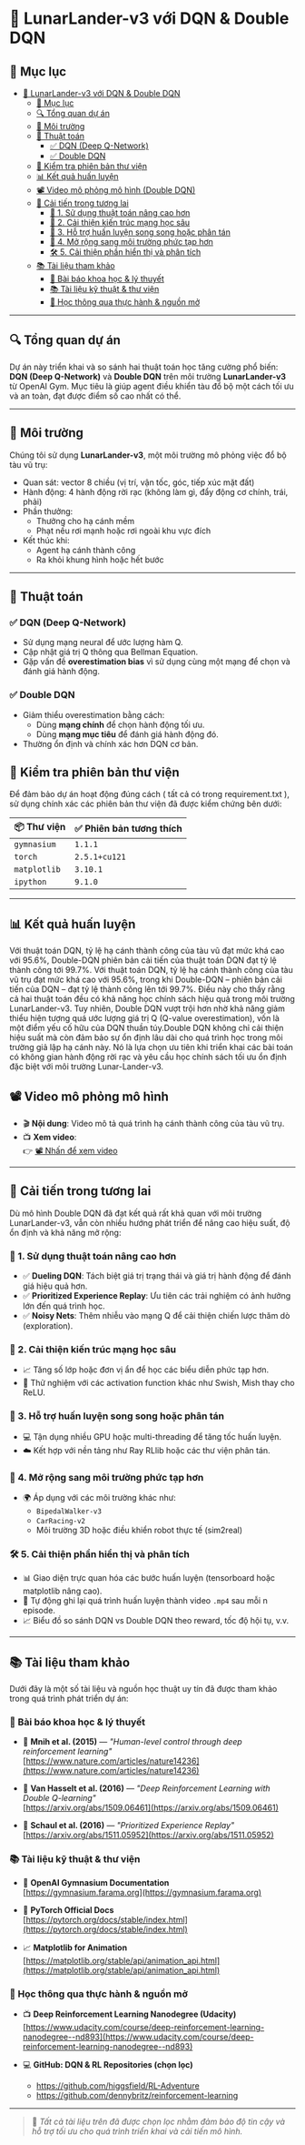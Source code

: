 # 🚀 LunarLander-v3 với DQN & Double DQN

## 📑 Mục lục
- [🚀 LunarLander-v3 với DQN \& Double DQN](#-lunarlander-v3-với-dqn--double-dqn)
  - [📑 Mục lục](#-mục-lục)
  - [🔍 Tổng quan dự án](#-tổng-quan-dự-án)
  - [🌌 Môi trường](#-môi-trường)
  - [🧠 Thuật toán](#-thuật-toán)
    - [✅ DQN (Deep Q-Network)](#-dqn-deep-q-network)
    - [✅ Double DQN](#-double-dqn)
  - [🧪 Kiểm tra phiên bản thư viện](#-kiểm-tra-phiên-bản-thư-viện)
  - [📊 Kết quả huấn luyện](#-kết-quả-huấn-luyện)
  - [📽️ Video mô phỏng mô hình (Double DQN)](#️-video-mô-phỏng-mô-hình-double-dqn)
  - [🔮 Cải tiến trong tương lai](#-cải-tiến-trong-tương-lai)
    - [🚀 1. Sử dụng thuật toán nâng cao hơn](#-1-sử-dụng-thuật-toán-nâng-cao-hơn)
    - [🧠 2. Cải thiện kiến trúc mạng học sâu](#-2-cải-thiện-kiến-trúc-mạng-học-sâu)
    - [🧮 3. Hỗ trợ huấn luyện song song hoặc phân tán](#-3-hỗ-trợ-huấn-luyện-song-song-hoặc-phân-tán)
    - [🎯 4. Mở rộng sang môi trường phức tạp hơn](#-4-mở-rộng-sang-môi-trường-phức-tạp-hơn)
    - [🛠 5. Cải thiện phần hiển thị và phân tích](#-5-cải-thiện-phần-hiển-thị-và-phân-tích)
  - [📚 Tài liệu tham khảo](#-tài-liệu-tham-khảo)
    - [📄 Bài báo khoa học \& lý thuyết](#-bài-báo-khoa-học--lý-thuyết)
    - [📚 Tài liệu kỹ thuật \& thư viện](#-tài-liệu-kỹ-thuật--thư-viện)
    - [🎥 Học thông qua thực hành \& nguồn mở](#-học-thông-qua-thực-hành--nguồn-mở)

---

## 🔍 Tổng quan dự án

Dự án này triển khai và so sánh hai thuật toán học tăng cường phổ biến: **DQN (Deep Q-Network)** và **Double DQN** trên môi trường **LunarLander-v3** từ OpenAI Gym. Mục tiêu là giúp agent điều khiển tàu đổ bộ một cách tối ưu và an toàn, đạt được điểm số cao nhất có thể.

---

## 🌌 Môi trường

Chúng tôi sử dụng **LunarLander-v3**, một môi trường mô phỏng việc đổ bộ tàu vũ trụ:

- Quan sát: vector 8 chiều (vị trí, vận tốc, góc, tiếp xúc mặt đất)
- Hành động: 4 hành động rời rạc (không làm gì, đẩy động cơ chính, trái, phải)
- Phần thưởng:
  - Thưởng cho hạ cánh mềm
  - Phạt nếu rơi mạnh hoặc rơi ngoài khu vực đích
- Kết thúc khi:
  - Agent hạ cánh thành công
  - Ra khỏi khung hình hoặc hết bước

---

## 🧠 Thuật toán

### ✅ DQN (Deep Q-Network)

- Sử dụng mạng neural để ước lượng hàm Q.
- Cập nhật giá trị Q thông qua Bellman Equation.
- Gặp vấn đề **overestimation bias** vì sử dụng cùng một mạng để chọn và đánh giá hành động.

### ✅ Double DQN

- Giảm thiểu overestimation bằng cách:
  - Dùng **mạng chính** để chọn hành động tối ưu.
  - Dùng **mạng mục tiêu** để đánh giá hành động đó.
- Thường ổn định và chính xác hơn DQN cơ bản.

## 🧪 Kiểm tra phiên bản thư viện

Để đảm bảo dự án hoạt động đúng cách ( tất cả có trong requirement.txt ), sử dụng chính xác các phiên bản thư viện đã được kiểm chứng bên dưới:

| 📦 Thư viện        | ✅ Phiên bản tương thích |
|--------------------|--------------------------|
| `gymnasium`        | `1.1.1`                  |
| `torch`            | `2.5.1+cu121`            |
| `matplotlib`       | `3.10.1`                 |
| `ipython`          | `9.1.0`                  |

---

## 📊 Kết quả huấn luyện
Với thuật toán DQN, tỷ lệ hạ cánh thành công của tàu vũ đạt mức khá cao với 95.6%, Double-DQN phiên bản cải tiến của thuật toán DQN đạt tỷ lệ thành công tới 99.7%. Với thuật toán DQN, tỷ lệ hạ cánh thành công của tàu vũ trụ đạt mức khá cao với 95.6%, trong khi Double-DQN – phiên bản cải tiến của DQN – đạt tỷ lệ thành công lên tới 99.7%. Điều này cho thấy rằng cả hai thuật toán đều có khả năng học chính sách hiệu quả trong môi trường LunarLander-v3. Tuy nhiên, Double DQN vượt trội hơn nhờ khả năng giảm thiểu hiện tượng quá ước lượng giá trị Q (Q-value overestimation), vốn là một điểm yếu cố hữu của DQN thuần túy.Double DQN không chỉ cải thiện hiệu suất mà còn đảm bảo sự ổn định lâu dài cho quá trình học trong môi trường giả lập hạ cánh này. Nó là lựa chọn ưu tiên khi triển khai các bài toán có không gian hành động rời rạc và yêu cầu học chính sách tối ưu ổn định đặc biệt với môi trường Lunar-Lander-v3.  

## 📽️ Video mô phỏng mô hình 
- 🎬 **Nội dung**: Video mô tả quá trình hạ cánh thành công của tàu vũ trụ. 
- 📺 **Xem video**:  
👉 [📽️ Nhấn để xem video](lunar_lander_video.mp4)

---

## 🔮 Cải tiến trong tương lai

Dù mô hình Double DQN đã đạt kết quả rất khả quan với môi trường LunarLander-v3, vẫn còn nhiều hướng phát triển để nâng cao hiệu suất, độ ổn định và khả năng mở rộng:

### 🚀 1. Sử dụng thuật toán nâng cao hơn
- ✅ **Dueling DQN**: Tách biệt giá trị trạng thái và giá trị hành động để đánh giá hiệu quả hơn.
- ✅ **Prioritized Experience Replay**: Ưu tiên các trải nghiệm có ảnh hưởng lớn đến quá trình học.
- ✅ **Noisy Nets**: Thêm nhiễu vào mạng Q để cải thiện chiến lược thăm dò (exploration).

### 🧠 2. Cải thiện kiến trúc mạng học sâu
- 📈 Tăng số lớp hoặc đơn vị ẩn để học các biểu diễn phức tạp hơn.
- 🧪 Thử nghiệm với các activation function khác như Swish, Mish thay cho ReLU.

### 🧮 3. Hỗ trợ huấn luyện song song hoặc phân tán
- 💻 Tận dụng nhiều GPU hoặc multi-threading để tăng tốc huấn luyện.
- ☁️ Kết hợp với nền tảng như Ray RLlib hoặc các thư viện phân tán.

### 🎯 4. Mở rộng sang môi trường phức tạp hơn
- 🌍 Áp dụng với các môi trường khác như:
  - `BipedalWalker-v3`
  - `CarRacing-v2`
  - Môi trường 3D hoặc điều khiển robot thực tế (sim2real)

### 🛠 5. Cải thiện phần hiển thị và phân tích
- 📊 Giao diện trực quan hóa các bước huấn luyện (tensorboard hoặc matplotlib nâng cao).
- 🎥 Tự động ghi lại quá trình huấn luyện thành video `.mp4` sau mỗi n episode.
- 📈 Biểu đồ so sánh DQN vs Double DQN theo reward, tốc độ hội tụ, v.v.

---
## 📚 Tài liệu tham khảo

Dưới đây là một số tài liệu và nguồn học thuật uy tín đã được tham khảo trong quá trình phát triển dự án:

### 📄 Bài báo khoa học & lý thuyết

- 📘 **Mnih et al. (2015)** — *"Human-level control through deep reinforcement learning"*  
  [https://www.nature.com/articles/nature14236](https://www.nature.com/articles/nature14236)

- 📘 **Van Hasselt et al. (2016)** — *"Deep Reinforcement Learning with Double Q-learning"*  
  [https://arxiv.org/abs/1509.06461](https://arxiv.org/abs/1509.06461)

- 📘 **Schaul et al. (2016)** — *"Prioritized Experience Replay"*  
  [https://arxiv.org/abs/1511.05952](https://arxiv.org/abs/1511.05952)

### 📚 Tài liệu kỹ thuật & thư viện

- 🧠 **OpenAI Gymnasium Documentation**  
  [https://gymnasium.farama.org](https://gymnasium.farama.org)

- 🔧 **PyTorch Official Docs**  
  [https://pytorch.org/docs/stable/index.html](https://pytorch.org/docs/stable/index.html)

- 📈 **Matplotlib for Animation**  
  [https://matplotlib.org/stable/api/animation_api.html](https://matplotlib.org/stable/api/animation_api.html)

### 🎥 Học thông qua thực hành & nguồn mở

- 📺 **Deep Reinforcement Learning Nanodegree (Udacity)**  
  [https://www.udacity.com/course/deep-reinforcement-learning-nanodegree--nd893](https://www.udacity.com/course/deep-reinforcement-learning-nanodegree--nd893)

- 💻 **GitHub: DQN & RL Repositories (chọn lọc)**  
  - https://github.com/higgsfield/RL-Adventure
  - https://github.com/dennybritz/reinforcement-learning

---

> 🔎 *Tất cả tài liệu trên đã được chọn lọc nhằm đảm bảo độ tin cậy và hỗ trợ tối ưu cho quá trình triển khai và cải tiến mô hình.*
